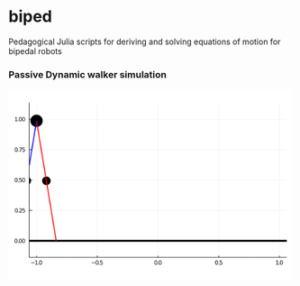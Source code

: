 # biped

Pedagogical Julia scripts for deriving and solving equations of motion for bipedal robots

### Passive Dynamic walker simulation 
![](dynamics/walker.gif)
